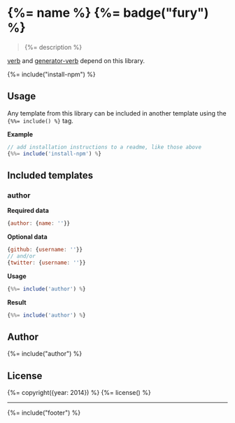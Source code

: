 # {%= name %} {%= badge("fury") %}

> {%= description %}

[verb](https://github.com/assemble/verb) and [generator-verb](https://github.com/assemble/generator-verb) depend on this library.

{%= include("install-npm") %}

## Usage

Any template from this library can be included in another template using the `{%%= include() %}` tag.

**Example**

```js
// add installation instructions to a readme, like those above
{%%= include('install-npm') %}
```

## Included templates

### author

**Required data**

```js
{author: {name: ''}}
```

**Optional data**

```js
{github: {username: ''}}
// and/or
{twitter: {username: ''}}
```

**Usage**

```js
{%%= include('author') %}
```

**Result**

```js
{%%= include('author') %}
```

## Author
{%= include("author") %}

## License
{%= copyright({year: 2014}) %}
{%= license() %}

***

{%= include("footer") %}
